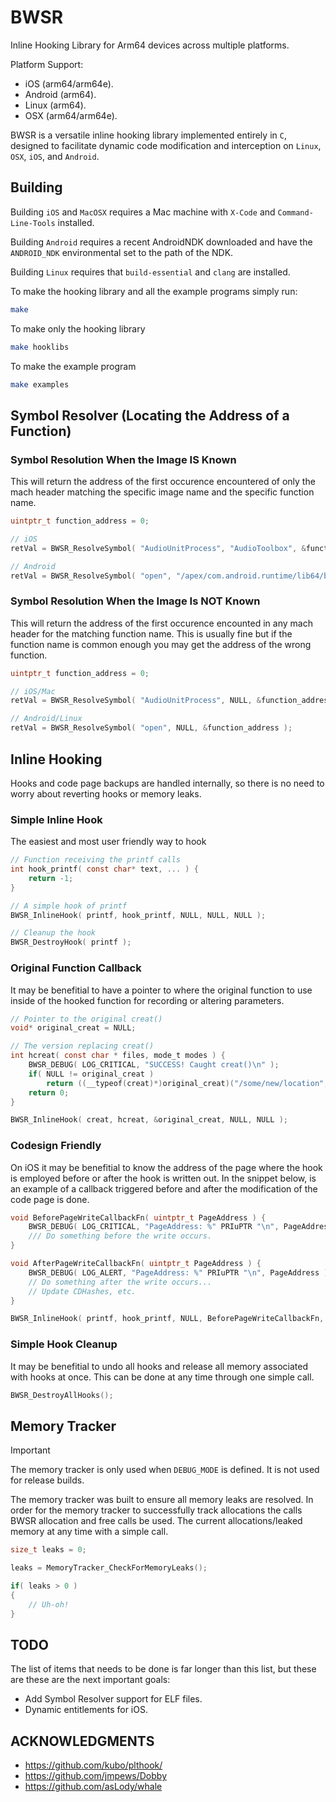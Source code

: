 # BWSR
Inline Hooking Library for Arm64 devices across multiple platforms.

Platform Support:
- iOS (arm64/arm64e).
- Android (arm64).
- Linux (arm64).
- OSX (arm64/arm64e).

BWSR is a versatile inline hooking library implemented entirely in `C`, designed to facilitate dynamic code modification and interception on `Linux`, `OSX`, `iOS`, and `Android`.

## Building
Building `iOS` and `MacOSX` requires a Mac machine with `X-Code` and `Command-Line-Tools` installed.

Building `Android` requires a recent AndroidNDK downloaded and have the `ANDROID_NDK` environmental set to the path of the NDK.

Building `Linux` requires that `build-essential` and `clang` are installed.

To make the hooking library and all the example programs simply run:
```sh
make
```

To make only the hooking library
```sh
make hooklibs
```

To make the example program
```sh
make examples
```

## Symbol Resolver (Locating the Address of a Function)

### Symbol Resolution When the Image IS Known
This will return the address of the first occurence encountered of only the mach header matching the specific image name and the specific function name.
```c
uintptr_t function_address = 0;

// iOS
retVal = BWSR_ResolveSymbol( "AudioUnitProcess", "AudioToolbox", &function_address );

// Android
retVal = BWSR_ResolveSymbol( "open", "/apex/com.android.runtime/lib64/bionic/libc.so", &function_address );
```

### Symbol Resolution When the Image Is **NOT** Known
This will return the address of the first occurence encounted in any mach header for the matching function name. This is usually fine but if the function name is common enough you may get the address of the wrong function.
```c
uintptr_t function_address = 0;

// iOS/Mac
retVal = BWSR_ResolveSymbol( "AudioUnitProcess", NULL, &function_address );

// Android/Linux
retVal = BWSR_ResolveSymbol( "open", NULL, &function_address );
```

## Inline Hooking
Hooks and code page backups are handled internally, so there is no need to worry about reverting hooks or memory leaks.

### Simple Inline Hook
The easiest and most user friendly way to hook
```c
// Function receiving the printf calls
int hook_printf( const char* text, ... ) {
    return -1;
}

// A simple hook of printf
BWSR_InlineHook( printf, hook_printf, NULL, NULL, NULL );

// Cleanup the hook
BWSR_DestroyHook( printf );
```

### Original Function Callback
It may be benefitial to have a pointer to where the original function to use inside of the hooked function for recording or altering parameters.
```c
// Pointer to the original creat()
void* original_creat = NULL;

// The version replacing creat()
int hcreat( const char * files, mode_t modes ) {
    BWSR_DEBUG( LOG_CRITICAL, "SUCCESS! Caught creat()\n" );
    if( NULL != original_creat )
        return ((__typeof(creat)*)original_creat)("/some/new/location", modes);
    return 0;
}

BWSR_InlineHook( creat, hcreat, &original_creat, NULL, NULL );
```


### Codesign Friendly
On iOS it may be benefitial to know the address of the page where the hook is employed before or after the hook is written out. In the snippet below, is an example of a callback triggered before and after the modification of the code page is done.
```c
void BeforePageWriteCallbackFn( uintptr_t PageAddress ) {
    BWSR_DEBUG( LOG_CRITICAL, "PageAddress: %" PRIuPTR "\n", PageAddress );
    /// Do something before the write occurs.
}

void AfterPageWriteCallbackFn( uintptr_t PageAddress ) {
    BWSR_DEBUG( LOG_ALERT, "PageAddress: %" PRIuPTR "\n", PageAddress );
    // Do something after the write occurs...
    // Update CDHashes, etc.
}

BWSR_InlineHook( printf, hook_printf, NULL, BeforePageWriteCallbackFn, AfterPageWriteCallbackFn );
```

### Simple Hook Cleanup
It may be benefitial to undo all hooks and release all memory associated with hooks at once. This can be done at any time through one simple call.
```c
BWSR_DestroyAllHooks();
```

## Memory Tracker
> [!IMPORTANT]
> The memory tracker is only used when `DEBUG_MODE` is defined. It is not used for release builds.

The memory tracker was built to ensure all memory leaks are resolved. In order for the memory tracker to successfully track allocations the calls BWSR allocation and free calls be used. The current allocations/leaked memory at any time with a simple call.
```c
size_t leaks = 0;

leaks = MemoryTracker_CheckForMemoryLeaks();

if( leaks > 0 )
{
    // Uh-oh!
}
```

## TODO
The list of items that needs to be done is far longer than this list, but these are these are the next important goals:
- Add Symbol Resolver support for ELF files.
- Dynamic entitlements for iOS.

## ACKNOWLEDGMENTS
- https://github.com/kubo/plthook/
- https://github.com/jmpews/Dobby
- https://github.com/asLody/whale